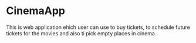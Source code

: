 # CinemaApp
This is web application ehich user can use to buy tickets, to schedule future tickets for the movies and also ti pick empty places in cinema.
